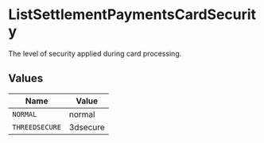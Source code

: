 # ListSettlementPaymentsCardSecurity

The level of security applied during card processing.


## Values

| Name           | Value          |
| -------------- | -------------- |
| `NORMAL`       | normal         |
| `THREEDSECURE` | 3dsecure       |